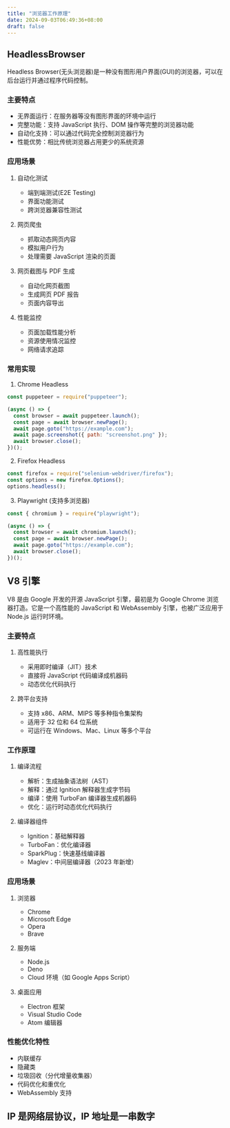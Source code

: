 ```yaml
---
title: "浏览器工作原理"
date: 2024-09-03T06:49:36+08:00
draft: false
---
```


## HeadlessBrowser

Headless Browser(无头浏览器)是一种没有图形用户界面(GUI)的浏览器，可以在后台运行并通过程序代码控制。

### 主要特点

- 无界面运行：在服务器等没有图形界面的环境中运行
- 完整功能：支持 JavaScript 执行、DOM 操作等完整的浏览器功能
- 自动化支持：可以通过代码完全控制浏览器行为
- 性能优势：相比传统浏览器占用更少的系统资源

### 应用场景

1. 自动化测试

   - 端到端测试(E2E Testing)
   - 界面功能测试
   - 跨浏览器兼容性测试

2. 网页爬虫

   - 抓取动态网页内容
   - 模拟用户行为
   - 处理需要 JavaScript 渲染的页面

3. 网页截图与 PDF 生成

   - 自动化网页截图
   - 生成网页 PDF 报告
   - 页面内容导出

4. 性能监控
   - 页面加载性能分析
   - 资源使用情况监控
   - 网络请求追踪

### 常用实现

1. Chrome Headless

```javascript
const puppeteer = require("puppeteer");

(async () => {
  const browser = await puppeteer.launch();
  const page = await browser.newPage();
  await page.goto("https://example.com");
  await page.screenshot({ path: "screenshot.png" });
  await browser.close();
})();
```

2. Firefox Headless

```javascript
const firefox = require("selenium-webdriver/firefox");
const options = new firefox.Options();
options.headless();
```

3. Playwright (支持多浏览器)

```javascript
const { chromium } = require("playwright");

(async () => {
  const browser = await chromium.launch();
  const page = await browser.newPage();
  await page.goto("https://example.com");
  await browser.close();
})();
```

## V8 引擎

V8 是由 Google 开发的开源 JavaScript 引擎，最初是为 Google Chrome 浏览器打造。它是一个高性能的 JavaScript 和 WebAssembly 引擎，也被广泛应用于 Node.js 运行时环境。

### 主要特点

1. 高性能执行

   - 采用即时编译（JIT）技术
   - 直接将 JavaScript 代码编译成机器码
   - 动态优化代码执行

2. 跨平台支持
   - 支持 x86、ARM、MIPS 等多种指令集架构
   - 适用于 32 位和 64 位系统
   - 可运行在 Windows、Mac、Linux 等多个平台

### 工作原理

1. 编译流程

   - 解析：生成抽象语法树（AST）
   - 解释：通过 Ignition 解释器生成字节码
   - 编译：使用 TurboFan 编译器生成机器码
   - 优化：运行时动态优化代码执行

2. 编译器组件
   - Ignition：基础解释器
   - TurboFan：优化编译器
   - SparkPlug：快速基线编译器
   - Maglev：中间层编译器（2023 年新增）

### 应用场景

1. 浏览器

   - Chrome
   - Microsoft Edge
   - Opera
   - Brave

2. 服务端

   - Node.js
   - Deno
   - Cloud 环境（如 Google Apps Script）

3. 桌面应用
   - Electron 框架
   - Visual Studio Code
   - Atom 编辑器

### 性能优化特性

- 内联缓存
- 隐藏类
- 垃圾回收（分代增量收集器）
- 代码优化和重优化
- WebAssembly 支持

## IP 是网络层协议，IP 地址是一串数字
